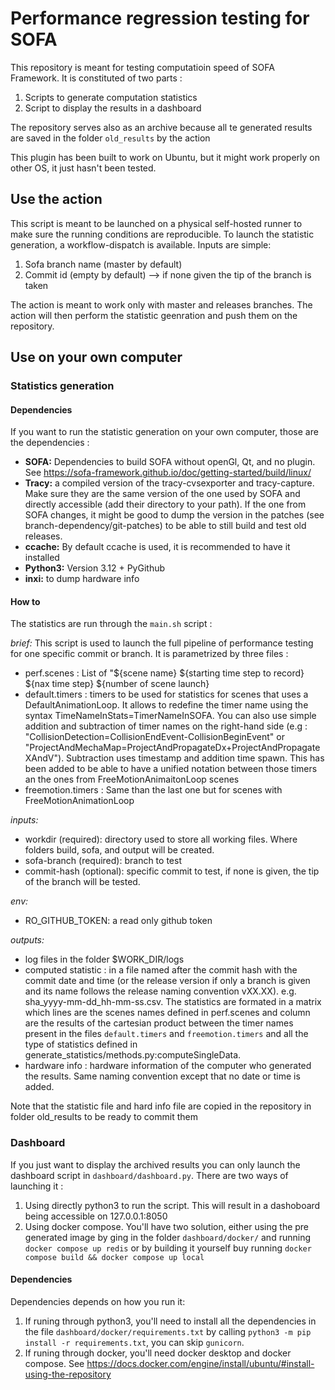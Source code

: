 # Performance regression testing for SOFA

This repository is meant for testing computatioin speed of SOFA Framework. It is constituted of two parts :
1. Scripts to generate computation statistics
2. Script to display the results in a dashboard

The repository serves also as an archive because all te generated results are saved in the folder `old_results` by the action

This plugin has been built to work on Ubuntu, but it might work properly on other OS, it just hasn't been tested.

## Use the action

This script is meant to be launched on a physical self-hosted runner to make sure the running conditions are reproducible. To launch the statistic generation, a workflow-dispatch is available.
Inputs are simple:
1. Sofa branch name (master by default)
2. Commit id (empty by default) --> if none given the tip of the branch is taken

The action is meant to work only with master and releases branches.
The action will then perform the statistic geenration and push them on the repository.



## Use on your own computer

### Statistics generation

#### Dependencies
If you want to run the statistic generation on your own computer, those are the dependencies :
- **SOFA:** Dependencies to build SOFA without openGl, Qt, and no plugin. See https://sofa-framework.github.io/doc/getting-started/build/linux/
- **Tracy:** a compiled version of the tracy-cvsexporter and tracy-capture. Make sure they are the same version of the one used by SOFA and directly accessible (add their directory to your path). If the one from SOFA changes, it might be good to dump the version in the patches (see branch-dependency/git-patches) to be able to still build and test old releases.
- **ccache:** By default ccache is used, it is recommended to have it installed
- **Python3:** Version 3.12 + PyGithub
- **inxi:** to dump hardware info


#### How to
The statistics are run through the `main.sh` script :

*brief:* This script is used to launch the full pipeline of performance testing for one specific commit or branch.
It is parametrized by three files :
- perf.scenes : List of  "${scene name} ${starting time step to record} ${nax time step} ${number of scene launch}
- default.timers : timers to be used for statistics for scenes that uses a DefaultAnimationLoop. It allows to redefine the timer name using the syntax TimeNameInStats=TimerNameInSOFA. You can also use simple addition and subtraction of timer names on the right-hand side (e.g : "CollisionDetection=CollisionEndEvent-CollisionBeginEvent" or "ProjectAndMechaMap=ProjectAndPropagateDx+ProjectAndPropagateXAndV"). Subtraction uses timestamp and addition time spawn. This has been added to be able to have a unified notation between those timers an the ones from FreeMotionAnimaitonLoop scenes
- freemotion.timers : Same than the last one but for scenes with FreeMotionAnimationLoop

*inputs:*
- workdir     (required): directory used to store all working files. Where folders build, sofa, and output will be created.
- sofa-branch (required): branch to test
- commit-hash (optional): specific commit to test, if none is given, the tip of the branch will be tested.

*env:*
- RO_GITHUB_TOKEN: a read only github token

*outputs:*
- log files in the folder $WORK_DIR/logs
- computed statistic : in a file named after the commit hash with the commit date and time (or the release version if only a branch is given and its name follows the release naming convention vXX.XX). e.g. sha_yyyy-mm-dd_hh-mm-ss.csv. The statistics are formated in a matrix which lines are the scenes names defined in perf.scenes and column are the results of the cartesian product between the timer names present in the files `default.timers` and `freemotion.timers` and all the type of statistics defined in generate_statistics/methods.py:computeSingleData.
- hardware info : hardware information of the computer who generated the results. Same naming convention except that no date or time is added.

Note that the statistic file and hard info file are copied in the repository in folder old_results to be ready to commit them

### Dashboard
If you just want to display the archived results you can only launch the dashboard script in `dashboard/dashboard.py`.
There are two ways of launching it :
1. Using directly python3 to run the script. This will result in a dashoboard being accessible on 127.0.0.1:8050
2. Using docker compose. You'll have two solution, either using the pre generated image by ging in the folder `dashboard/docker/` and running `docker compose up redis` or by building it yourself buy running `docker compose build && docker compose up local`

#### Dependencies
Dependencies depends on how you run it:
1. If runing through python3, you'll need to install all the dependencies in the file `dashboard/docker/requirements.txt` by calling `python3 -m pip install -r requirements.txt`, you can skip `gunicorn`.
2. If runing through docker, you'll need docker desktop and docker compose. See https://docs.docker.com/engine/install/ubuntu/#install-using-the-repository

